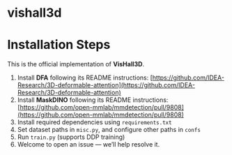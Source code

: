# vishall3d
# Installation Steps
This is the official implementation of **VisHall3D**.

1. Install **DFA** following its README instructions: [https://github.com/IDEA-Research/3D-deformable-attention](https://github.com/IDEA-Research/3D-deformable-attention)
2. Install **MaskDINO** following its README instructions: [https://github.com/open-mmlab/mmdetection/pull/9808](https://github.com/open-mmlab/mmdetection/pull/9808)
3. Install required dependencies using `requirements.txt`
4. Set dataset paths in `misc.py`, and configure other paths in `confs`
5. Run `train.py` (supports DDP training)
6. Welcome to open an issue — we’ll help resolve it.
